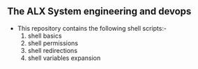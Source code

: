 ## The ALX System engineering and devops 
- This repository contains the following shell scripts:-
  1. shell basics
  2. shell permissions
  3. shell redirections
  4. shell variables expansion

